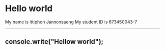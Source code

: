 # Hello world	
My name is Ittiphon Jannonsaeng 
My student ID is 673450043-7

---
console.write("Hellow world");
---
